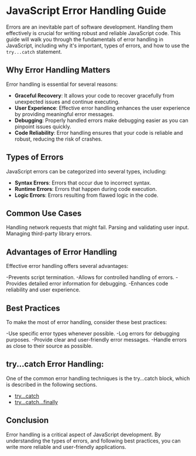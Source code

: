# JavaScript Error Handling Guide

Errors are an inevitable part of software development. Handling them effectively is crucial for writing robust and reliable JavaScript code. This guide will walk you through the fundamentals of error handling in JavaScript, including why it's important, types of errors, and how to use the `try...catch` statement.



## Why Error Handling Matters

Error handling is essential for several reasons:
- **Graceful Recovery**: It allows your code to recover gracefully from unexpected issues and continue executing.
- **User Experience**: Effective error handling enhances the user experience by providing meaningful error messages.
- **Debugging**: Properly handled errors make debugging easier as you can pinpoint issues quickly.
- **Code Reliability**: Error handling ensures that your code is reliable and robust, reducing the risk of crashes.

## Types of Errors

JavaScript errors can be categorized into several types, including:
- **Syntax Errors**: Errors that occur due to incorrect syntax.
- **Runtime Errors**: Errors that happen during code execution.
- **Logic Errors**: Errors resulting from flawed logic in the code.

## Common Use Cases

Handling network requests that might fail.
Parsing and validating user input.
Managing third-party library errors.

## Advantages of Error Handling

Effective error handling offers several advantages:

-Prevents script termination.
-Allows for controlled handling of errors.
-Provides detailed error information for debugging.
-Enhances code reliability and user experience.


## Best Practices

To make the most of error handling, consider these best practices:

-Use specific error types whenever possible.
-Log errors for debugging purposes.
-Provide clear and user-friendly error messages.
-Handle errors as close to their source as possible.

## try...catch Error Handling:
One of the common error handling techniques is the try...catch block, which is described in the following sections.

* [try...catch](./try...-catch.md)
* [try...catch...finally](./try...catch...finally.md)

## Conclusion
Error handling is a critical aspect of JavaScript development.
By understanding the types of errors, and following best practices, 
you can write more reliable and user-friendly applications.


